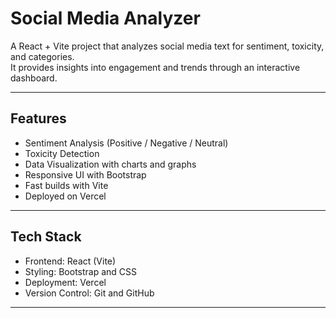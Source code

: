 # Social Media Analyzer

A React + Vite project that analyzes social media text for sentiment, toxicity, and categories.  
It provides insights into engagement and trends through an interactive dashboard.

---

## Features
- Sentiment Analysis (Positive / Negative / Neutral)
- Toxicity Detection
- Data Visualization with charts and graphs
- Responsive UI with Bootstrap
- Fast builds with Vite
- Deployed on Vercel

---

## Tech Stack
- Frontend: React (Vite)
- Styling: Bootstrap and CSS
- Deployment: Vercel
- Version Control: Git and GitHub

---

